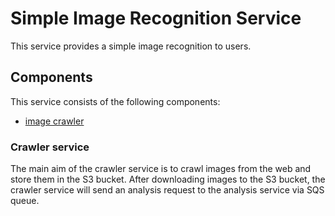 # Simple Image Recognition Service

This service provides a simple image recognition to users.

## Components

This service consists of the following components:

- [image crawler](./crawler-service/)

### Crawler service

The main aim of the crawler service is to crawl images from the web and store them in the S3 bucket.
After downloading images to the S3 bucket, the crawler service will send an analysis request to the analysis service via SQS queue.
